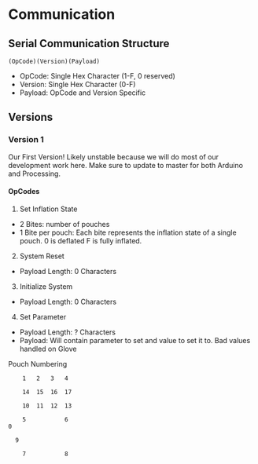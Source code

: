 # Communication

## Serial Communication Structure
```
(OpCode)(Version)(Payload)
```
* OpCode: Single Hex Character (1-F, 0 reserved)
* Version: Single Hex Character (0-F)
* Payload: OpCode and Version Specific

## Versions
### Version 1
Our First Version! Likely unstable because we will do most of our development work here. Make sure to update to master for both Arduino and Processing.
#### OpCodes
1. Set Inflation State
  * 2 Bites: number of pouches
  * 1 Bite per pouch: Each bite represents the inflation state of a single pouch. 0 is deflated F is fully inflated.

2. System Reset
  * Payload Length: 0 Characters

3. Initialize System
  * Payload Length: 0 Characters

4. Set Parameter
  * Payload Length: ? Characters
  * Payload: Will contain parameter to set and value to set it to. Bad values handled on Glove

Pouch Numbering
```
    1   2   3   4

    14  15  16  17
   
    10  11  12  13
   
    5           6
0 

  9

    7           8
```
